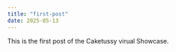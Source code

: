 ```yaml
---
title: "first-post"
date: 2025-05-13
---
```


This is the first post of the Caketussy virual Showcase.  
